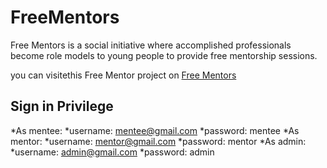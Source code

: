 # FreeMentors
Free Mentors is a social initiative where accomplished professionals become role models to
young people to provide free mentorship sessions.

you can visitethis Free Mentor project on [Free Mentors](https://shemaeric1234.github.io/FreeMentors/UI/index.html)

## Sign in Privilege

*As mentee:
 *username: mentee@gmail.com
 *password: mentee
*As mentor:
 *username: mentor@gmail.com
 *password: mentor
*As admin:
 *username: admin@gmail.com
 *password: admin

